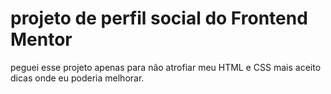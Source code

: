 # projeto de perfil social do Frontend Mentor
 peguei esse projeto apenas para não atrofiar meu HTML e CSS mais aceito dicas onde eu poderia melhorar.
